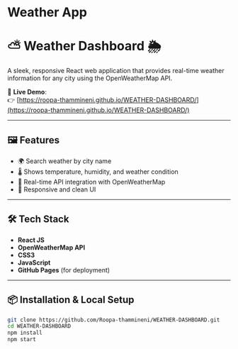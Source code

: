 # Weather App



# ⛅ Weather Dashboard 🌦️

A sleek, responsive React web application that provides real-time weather information for any city using the OpenWeatherMap API.

🚀 **Live Demo**:  
👉 [https://roopa-thammineni.github.io/WEATHER-DASHBOARD/](https://roopa-thammineni.github.io/WEATHER-DASHBOARD/)

---

## 🖼️ Features

- 🌍 Search weather by city name
- 🌡️ Shows temperature, humidity, and weather condition
- 📍 Real-time API integration with OpenWeatherMap
- 🎨 Responsive and clean UI

---

## 🛠️ Tech Stack

- **React JS**
- **OpenWeatherMap API**
- **CSS3**
- **JavaScript**
- **GitHub Pages** (for deployment)

---

## 📦 Installation & Local Setup

```bash
git clone https://github.com/Roopa-thammineni/WEATHER-DASHBOARD.git
cd WEATHER-DASHBOARD
npm install
npm start
